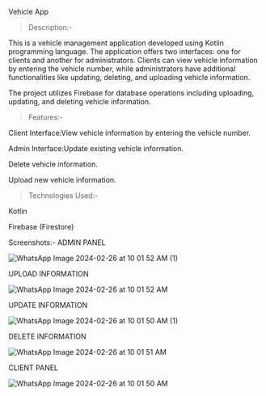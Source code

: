 
Vehicle App 


>Description:-

This is a vehicle management application developed using Kotlin programming language. 
The application offers two interfaces: 
one for clients and another for administrators. 
Clients can view vehicle information by entering the vehicle number, while administrators have additional functionalities like updating, deleting, and uploading vehicle information.


The project utilizes Firebase for database operations including uploading, updating, and deleting vehicle information.

>Features:-

Client Interface:View vehicle information by entering the vehicle number.


Admin Interface:Update existing vehicle information.


Delete vehicle information.

Upload new vehicle information.


>Technologies Used:-

Kotlin

Firebase (Firestore)



Screenshots:-
ADMIN PANEL

![WhatsApp Image 2024-02-26 at 10 01 52 AM (1)](https://github.com/Akshaykomar890/Vehicle_App/assets/146421342/f7222429-da44-41d7-b2dd-5001427f4a07)

UPLOAD INFORMATION

![WhatsApp Image 2024-02-26 at 10 01 52 AM](https://github.com/Akshaykomar890/Vehicle_App/assets/146421342/5851f3ab-ef04-4572-a21c-a05ae23b127d)

UPDATE INFORMATION

![WhatsApp Image 2024-02-26 at 10 01 50 AM (1)](https://github.com/Akshaykomar890/Vehicle_App/assets/146421342/7ccf1652-b11e-4b54-a263-21b757ceb474)


DELETE INFORMATION

![WhatsApp Image 2024-02-26 at 10 01 51 AM](https://github.com/Akshaykomar890/Vehicle_App/assets/146421342/0c8eedfe-5ec7-4fe0-b2f4-1a05ecc44d2f)


CLIENT PANEL

![WhatsApp Image 2024-02-26 at 10 01 50 AM](https://github.com/Akshaykomar890/Vehicle_App/assets/146421342/9400ff4e-830a-401f-91ab-2e4e1c87fc68)






